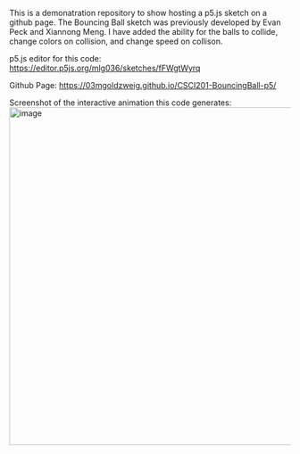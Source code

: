 This is a demonatration repository to show hosting a p5.js sketch on a github page. The Bouncing Ball sketch was previously developed by Evan Peck and Xiannong Meng. I have added the ability for the balls to collide, change colors on collision, and change speed on collison.

p5.js editor for this code: https://editor.p5js.org/mlg036/sketches/fFWgtWyrq

Github Page: https://03mgoldzweig.github.io/CSCI201-BouncingBall-p5/

Screenshot of the interactive animation this code generates:
<img width="606" alt="image" src="https://github.com/03mgoldzweig/CSCI201-BouncingBall-p5/assets/100701810/9fb3b5d9-b4f8-43c0-a48f-4c616d7a8935">

